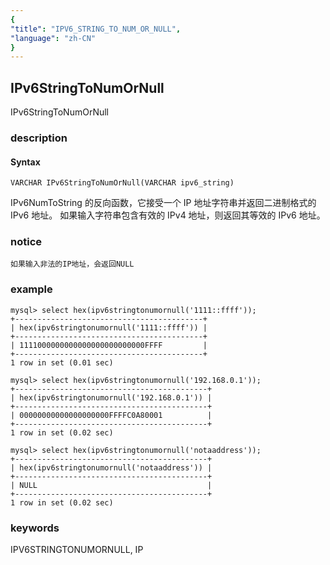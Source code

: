 ```yaml
---
{
"title": "IPV6_STRING_TO_NUM_OR_NULL",
"language": "zh-CN"
}
---
```


<!-- 
Licensed to the Apache Software Foundation (ASF) under one
or more contributor license agreements.  See the NOTICE file
distributed with this work for additional information
regarding copyright ownership.  The ASF licenses this file
to you under the Apache License, Version 2.0 (the
"License"); you may not use this file except in compliance
with the License.  You may obtain a copy of the License at
  http://www.apache.org/licenses/LICENSE-2.0
Unless required by applicable law or agreed to in writing,
software distributed under the License is distributed on an
"AS IS" BASIS, WITHOUT WARRANTIES OR CONDITIONS OF ANY
KIND, either express or implied.  See the License for the
specific language governing permissions and limitations
under the License.
-->

## IPv6StringToNumOrNull

<version since="dev">

IPv6StringToNumOrNull

</version>

### description

#### Syntax

`VARCHAR IPv6StringToNumOrNull(VARCHAR ipv6_string)`

IPv6NumToString 的反向函数，它接受一个 IP 地址字符串并返回二进制格式的 IPv6 地址。
如果输入字符串包含有效的 IPv4 地址，则返回其等效的 IPv6 地址。

### notice

`如果输入非法的IP地址，会返回NULL`

### example
```
mysql> select hex(ipv6stringtonumornull('1111::ffff'));
+------------------------------------------+
| hex(ipv6stringtonumornull('1111::ffff')) |
+------------------------------------------+
| 1111000000000000000000000000FFFF         |
+------------------------------------------+
1 row in set (0.01 sec)

mysql> select hex(ipv6stringtonumornull('192.168.0.1'));
+-------------------------------------------+
| hex(ipv6stringtonumornull('192.168.0.1')) |
+-------------------------------------------+
| 00000000000000000000FFFFC0A80001          |
+-------------------------------------------+
1 row in set (0.02 sec)

mysql> select hex(ipv6stringtonumornull('notaaddress'));
+-------------------------------------------+
| hex(ipv6stringtonumornull('notaaddress')) |
+-------------------------------------------+
| NULL                                      |
+-------------------------------------------+
1 row in set (0.02 sec)
```

### keywords

IPV6STRINGTONUMORNULL, IP